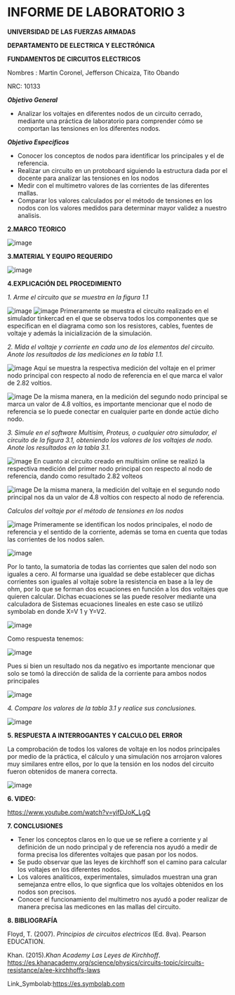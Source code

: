 # INFORME DE LABORATORIO 3

**UNIVERSIDAD DE LAS FUERZAS ARMADAS**

**DEPARTAMENTO DE ELECTRICA Y ELECTRÓNICA**

**FUNDAMENTOS DE CIRCUITOS ELECTRICOS**

Nombres : Martin Coronel, Jefferson Chicaiza, Tito Obando 

NRC: 10133

***Objetivo General***

- Analizar los voltajes en diferentes nodos de un circuito cerrado, mediante una práctica de laboratorio para comprender cómo se comportan las tensiones en los diferentes nodos. 

***Objetivo Especificos***
- Conocer los conceptos de nodos para identificar los principales y el de referencia.
- Realizar un circuito en un protoboard siguiendo la estructura dada por el docente para analizar las tensiones en los nodos 
- Medir  con el multimetro valores de las corrientes de las diferentes mallas. 
- Comparar los valores calculados por el método de tensiones en los nodos con los valores medidos para  determinar mayor validez a nuestro analisis.

**2.MARCO TEORICO**

![image](https://user-images.githubusercontent.com/94098157/144469741-87727aad-907b-4ed0-9204-1fd5a3f6d395.png)

**3.MATERIAL Y EQUIPO REQUERIDO**

![image](https://user-images.githubusercontent.com/94098157/144358967-6f911d74-a0c2-4904-b3ad-606503253c1f.png)

**4.EXPLICACIÓN DEL PROCEDIMIENTO**

*1. Arme el circuito que se muestra en la figura 1.1*

![image](https://user-images.githubusercontent.com/94098157/144353613-8c45fbf6-3bd3-4abd-9c3c-e6510dded6f1.png)
![image](https://user-images.githubusercontent.com/94098157/144353930-5e5ff6b8-beef-4ff3-a225-027cebc17ee9.png)
Primeramente se muestra el circuito realizado en el simulador tinkercad en el que se observa todos los componentes que se especifican en el diagrama como son los resistores, cables, fuentes de voltaje  y además la inicialización de la simulación.    

*2. Mida el voltaje y corriente en cada uno de los elementos del circuito. Anote los resultados de las mediciones en la tabla 1.1.*

![image](https://user-images.githubusercontent.com/94098157/144355741-d050193a-d28a-4293-97d7-b8bb03d2ad27.png)
Aquí se muestra la respectiva medición del voltaje en el primer nodo principal  con respecto al nodo de referencia en el que marca  el valor de 2.82 voltios. 

![image](https://user-images.githubusercontent.com/94098157/144356285-3d10b28f-f045-4de1-98c8-a03c05758947.png)
De la misma manera, en la medición del  segundo nodo principal se marca un valor de 4.8 voltios, es importante mencionar que el nodo de referencia se lo puede conectar en cualquier parte en donde actúe dicho nodo.

*3. Simule en el software Multisim, Proteus, o cualquier otro simulador, el circuito de la figura 3.1, obteniendo los valores de los voltajes de nodo. Anote los resultados en la tabla 3.1.*

![image](https://user-images.githubusercontent.com/94098157/144358169-9c5d6860-67fd-4110-b9c7-72249ab3a6f0.png)
En cuanto al circuito creado en multisim online se realizó la respectiva medición del primer nodo principal con respecto al nodo de referencia, dando como resultado 2.82 volteos 

![image](https://user-images.githubusercontent.com/94098157/144358346-766b1318-1ea0-4cdb-90c8-baa9e345edb3.png)
De la misma manera, la medición del voltaje en el  segundo nodo principal nos da un valor de 4.8 voltios con respecto al nodo de referencia.

*Calculos del voltaje por el método de tensiones en los nodos*

![image](https://user-images.githubusercontent.com/94098157/144363594-3c6ac633-346f-4614-92ce-ff9fc4a2c328.png)
Primeramente se identifican los nodos principales, el nodo de referencia y el sentido de la corriente, además se toma en cuenta que todas las corrientes de los nodos salen.    

![image](https://user-images.githubusercontent.com/94098157/144364085-a49e2ae1-ce34-4c7c-a3ec-2039b75cbce5.png)

Por lo tanto, la sumatoria de todas las corrientes que salen del nodo son iguales a cero. Al formarse una igualdad se debe establecer que dichas corrientes son iguales  al voltaje sobre la resistencia en base a la ley de ohm, por lo que se forman dos ecuaciones en función a los dos voltajes que quieren calcular. Dichas ecuaciones se las puede resolver mediante una calculadora de Sistemas ecuaciones lineales en este caso se utilizó symbolab en donde X=V 1 y Y=V2.

![image](https://user-images.githubusercontent.com/94098157/144435615-ceb2bf6c-98e6-4f39-8143-ba6d86046bda.png)

Como respuesta tenemos:

![image](https://user-images.githubusercontent.com/94098157/144435809-22500b55-c042-480e-91fe-de4d7b0ec3ce.png)

Pues si bien un resultado nos da negativo es importante mencionar que solo se tomó la  dirección de salida de la corriente para ambos nodos principales 

![image](https://user-images.githubusercontent.com/94098157/144470907-6248c683-69a2-4d49-ae44-b715da1a2beb.png)

*4. Compare los valores de la tabla 3.1 y realice sus conclusiones.*

![image](https://user-images.githubusercontent.com/94098157/144466989-63d82875-5353-4502-b9fc-2c16688e8c0f.png)

**5. RESPUESTA A INTERROGANTES Y CALCULO DEL ERROR**

La comprobación de todos los valores de voltaje en los nodos principales por medio de la práctica, el cálculo y una simulación nos arrojaron valores muy similares entre ellos, por lo que la tensión en los nodos del circuito fueron obtenidos de manera correcta.

![image](https://user-images.githubusercontent.com/94098157/144467896-246f4d05-639f-4a48-8596-bf17d823a3aa.png)


**6. VIDEO:**

https://www.youtube.com/watch?v=yifDJoK_LgQ

**7. CONCLUSIONES**
- Tener los conceptos claros en lo que ue se refiere a corriente y al definición de un nodo principal y de referencia nos ayudó a medir de forma precisa los diferentes voltajes que pasan por los nodos. 
- Se pudo observar que las leyes de kirchhoff son el camino para calcular los voltajes en los diferentes nodos. 
- Los valores analiticos, experimentales, simulados muestran una gran semejanza entre ellos, lo que signfica que los voltajes obtenidos en los nodos son precisos.
- Conocer el funcionamiento del multimetro nos ayudó a poder realizar de manera precisa las medicones en las mallas del circuito.

**8. BIBLIOGRAFÍA**

Floyd, T. (2007). *Principios de circuitos electricos* (Ed. 8va). Pearson EDUCATION.

Khan. (2015).*Khan Academy Las Leyes de Kirchhoff*. https://es.khanacademy.org/science/physics/circuits-topic/circuits-resistance/a/ee-kirchhoffs-laws

Link_Symbolab:https://es.symbolab.com
